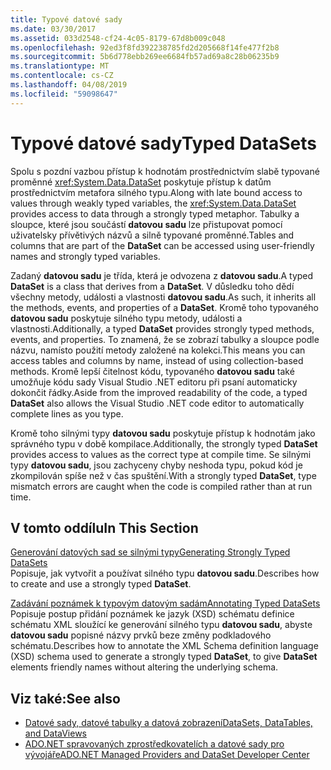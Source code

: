 ```yaml
---
title: Typové datové sady
ms.date: 03/30/2017
ms.assetid: 033d2548-cf24-4c05-8179-67d8b009c048
ms.openlocfilehash: 92ed3f8fd392238785fd2d205668f14fe477f2b8
ms.sourcegitcommit: 5b6d778ebb269ee6684fb57ad69a8c28b06235b9
ms.translationtype: MT
ms.contentlocale: cs-CZ
ms.lasthandoff: 04/08/2019
ms.locfileid: "59098647"
---
```

# <a name="typed-datasets"></a><span data-ttu-id="36990-102">Typové datové sady</span><span class="sxs-lookup"><span data-stu-id="36990-102">Typed DataSets</span></span>
<span data-ttu-id="36990-103">Spolu s pozdní vazbou přístup k hodnotám prostřednictvím slabě typované proměnné <xref:System.Data.DataSet> poskytuje přístup k datům prostřednictvím metafora silného typu.</span><span class="sxs-lookup"><span data-stu-id="36990-103">Along with late bound access to values through weakly typed variables, the <xref:System.Data.DataSet> provides access to data through a strongly typed metaphor.</span></span> <span data-ttu-id="36990-104">Tabulky a sloupce, které jsou součástí **datovou sadu** lze přistupovat pomocí uživatelsky přívětivých názvů a silně typované proměnné.</span><span class="sxs-lookup"><span data-stu-id="36990-104">Tables and columns that are part of the **DataSet** can be accessed using user-friendly names and strongly typed variables.</span></span>  
  
 <span data-ttu-id="36990-105">Zadaný **datovou sadu** je třída, která je odvozena z **datovou sadu**.</span><span class="sxs-lookup"><span data-stu-id="36990-105">A typed **DataSet** is a class that derives from a **DataSet**.</span></span> <span data-ttu-id="36990-106">V důsledku toho dědí všechny metody, události a vlastnosti **datovou sadu**.</span><span class="sxs-lookup"><span data-stu-id="36990-106">As such, it inherits all the methods, events, and properties of a **DataSet**.</span></span> <span data-ttu-id="36990-107">Kromě toho typovaného **datovou sadu** poskytuje silného typu metody, události a vlastnosti.</span><span class="sxs-lookup"><span data-stu-id="36990-107">Additionally, a typed **DataSet** provides strongly typed methods, events, and properties.</span></span> <span data-ttu-id="36990-108">To znamená, že se zobrazí tabulky a sloupce podle názvu, namísto použití metody založené na kolekci.</span><span class="sxs-lookup"><span data-stu-id="36990-108">This means you can access tables and columns by name, instead of using collection-based methods.</span></span> <span data-ttu-id="36990-109">Kromě lepší čitelnost kódu, typovaného **datovou sadu** také umožňuje kódu sady Visual Studio .NET editoru při psaní automaticky dokončit řádky.</span><span class="sxs-lookup"><span data-stu-id="36990-109">Aside from the improved readability of the code, a typed **DataSet** also allows the Visual Studio .NET code editor to automatically complete lines as you type.</span></span>  
  
 <span data-ttu-id="36990-110">Kromě toho silnými typy **datovou sadu** poskytuje přístup k hodnotám jako správného typu v době kompilace.</span><span class="sxs-lookup"><span data-stu-id="36990-110">Additionally, the strongly typed **DataSet** provides access to values as the correct type at compile time.</span></span> <span data-ttu-id="36990-111">Se silnými typy **datovou sadu**, jsou zachyceny chyby neshoda typu, pokud kód je zkompilován spíše než v čas spuštění.</span><span class="sxs-lookup"><span data-stu-id="36990-111">With a strongly typed **DataSet**, type mismatch errors are caught when the code is compiled rather than at run time.</span></span>  
  
## <a name="in-this-section"></a><span data-ttu-id="36990-112">V tomto oddílu</span><span class="sxs-lookup"><span data-stu-id="36990-112">In This Section</span></span>  
 [<span data-ttu-id="36990-113">Generování datových sad se silnými typy</span><span class="sxs-lookup"><span data-stu-id="36990-113">Generating Strongly Typed DataSets</span></span>](../../../../../docs/framework/data/adonet/dataset-datatable-dataview/generating-strongly-typed-datasets.md)  
 <span data-ttu-id="36990-114">Popisuje, jak vytvořit a používat silného typu **datovou sadu**.</span><span class="sxs-lookup"><span data-stu-id="36990-114">Describes how to create and use a strongly typed **DataSet**.</span></span>  
  
 [<span data-ttu-id="36990-115">Zadávání poznámek k typovým datovým sadám</span><span class="sxs-lookup"><span data-stu-id="36990-115">Annotating Typed DataSets</span></span>](../../../../../docs/framework/data/adonet/dataset-datatable-dataview/annotating-typed-datasets.md)  
 <span data-ttu-id="36990-116">Popisuje postup přidání poznámek ke jazyk (XSD) schématu definice schématu XML sloužící ke generování silného typu **datovou sadu**, abyste **datovou sadu** popisné názvy prvků beze změny podkladového schématu.</span><span class="sxs-lookup"><span data-stu-id="36990-116">Describes how to annotate the XML Schema definition language (XSD) schema used to generate a strongly typed **DataSet**, to give **DataSet** elements friendly names without altering the underlying schema.</span></span>  
  
## <a name="see-also"></a><span data-ttu-id="36990-117">Viz také:</span><span class="sxs-lookup"><span data-stu-id="36990-117">See also</span></span>

- [<span data-ttu-id="36990-118">Datové sady, datové tabulky a datová zobrazení</span><span class="sxs-lookup"><span data-stu-id="36990-118">DataSets, DataTables, and DataViews</span></span>](../../../../../docs/framework/data/adonet/dataset-datatable-dataview/index.md)
- [<span data-ttu-id="36990-119">ADO.NET spravovaných zprostředkovatelích a datové sady pro vývojáře</span><span class="sxs-lookup"><span data-stu-id="36990-119">ADO.NET Managed Providers and DataSet Developer Center</span></span>](https://go.microsoft.com/fwlink/?LinkId=217917)
